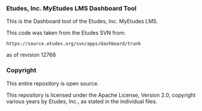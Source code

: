 ### Etudes, Inc. MyEtudes LMS Dashboard Tool

This is the Dashboard tool of the Etudes, Inc. MyEtudes LMS.

This code was taken from the Etudes SVN from:

```https://source.etudes.org/svn/apps/dashboard/trunk```

as of revision 12768

### Copyright

This entire repository is open source.

This repository is licensed under the Apache License, Version 2.0, copyright various years by Etudes, Inc., as stated in the individual files.
